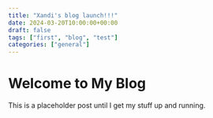 ```yaml
---
title: "Xandi's blog launch!!!"
date: 2024-03-20T10:00:00+00:00
draft: false
tags: ["first", "blog", "test"]
categories: ["general"]
---
```


# Welcome to My Blog

This is a placeholder post until I get my stuff up and running.

